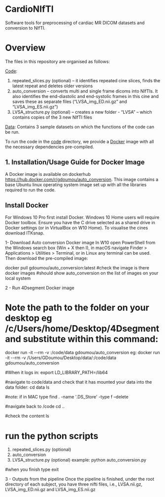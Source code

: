 # CardioNIfTI
Software tools for preprocessing of cardiac MR DICOM datasets and conversion to NIfTI.

# Overview 
The files in this repository are organised as follows:

[Code](code):
1) repeated_slices.py (optional) – it identifies repeated cine slices, finds the latest repeat and deletes older versions
2) auto_conversion – converts multi and single frame dicoms into NIfTIs. It also identifies the end-diastolic and end-systolic frames in this cine and saves these as separate files (“LVSA_img_ED.nii.gz” and “LVSA_img_ES.nii.gz”)
3) LVSA_structure.py (optional) – creates a new folder - “LVSA” – which contains copies of the 3 new NIfTI files

[Data](data):
Contains 3 sample datasets on which the functions of the code can be run.

To run the code in the [code](code) directory, we provide a [Docker](https://www.docker.com) image with all the necessary dependencies pre-compiled. 

## 1. Installation/Usage Guide for Docker Image
A Docker image is available on dockerhub https://hub.docker.com/r/gdoumou/auto_conversion. This image contains a base Ubuntu linux operating system image set up with all the libraries required to run the code.

## Install Docker
For Windows 10 Pro first install Docker. Windows 10 Home users will require Docker toolbox.
Ensure you have the C drive selected as a shared drive in Docker settings (or in VirtualBox on W10 Home).
To visualise the cines download ITKsnap.

1-	Download Auto conversion Docker image
In W10 open PowerShell from the Windows search box (Win + X then I), in macOS navigate Finder > Applications > Utilities > Terminal, or in Linux any terminal can be used. Then download the pre-compiled image:

docker pull gdoumou/auto_conversion:latest
#check the image is there
docker images
#should show auto_conversion on the list of images on your local system

2 - Run 4Dsegment Docker image
# Note the path to the folder on your desktop eg /c/Users/home/Desktop/4Dsegment and substitute <folder-path> within this command:
docker run -it --rm -v <folder-path>:/code/data gdoumou/auto_conversion
eg:
docker run -it --rm -v /Users/GDoumou/Desktop/data/:/code/data gdoumou/auto_conversion

#When it logs in:
export LD_LIBRARY_PATH=/lib64

#navigate to code/data and check that it has mounted your data into the data folder:
cd data
ls

#note: if in MAC type
find . -name '.DS_Store' -type f –delete

#navigate back to /code
cd ..

#check the content
ls

# run the python scripts 
1) repeated_slices.py (optional) 
2) auto_conversion 
3) LVSA_structure.py (optional)
example:
python auto_conversion.py

#when you finish type
exit

3 - Outputs from the pipeline
Once the pipeline is finished, under the root directory of each subject, you have three nifti files, i.e., LVSA.nii.gz, LVSA_img_ED.nii.gz and LVSA_img_ES.nii.gz





